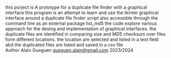 this porject is  A prototype for a duplicate file finder with a graphical interface
 this program is an attempt to learn and use the tkinter graphical interface around a duplicate file finder script also accessible through
 the command line as an external package  list_md5
 the code explore various approach for the desing and implementation of graphical interfaces.
 the duplicate files are identified  in comparing size and MD5 checksum  over files form different locations.
 the location are selected and listed in a text field abd the duplicated files are listed and saved in a csv file  
 Author Alain Gueguen gueguen.alain@gmail.com  2023/2024
